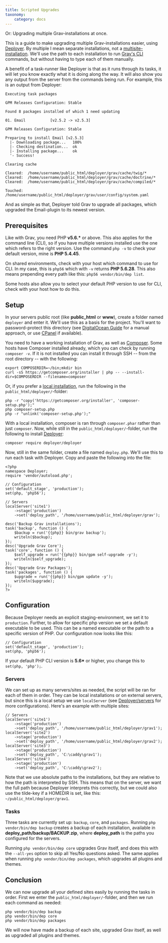 ```yaml
---
title: Scripted Upgrades
taxonomy:
    category: docs
---
```


Or: Upgrading multiple Grav-installations at once.

This is a guide to make upgrading multiple Grav-installations easier, using [Deployer](https://deployer.org/). By multiple I mean separate installations, not a [multisite-installation](/advanced/multisite-setup). We'll use the path to each installation to run [Grav's CLI](/cli-console/grav-cli) commands, but without having to type each of them manually.

A benefit of a task-runner like Deployer is that as it runs through its tasks, it will let you know exactly what it is doing along the way. It will also show you any output from the server from the commands being run. For example, this is an output from Deployer:

```
Executing task packages

GPM Releases Configuration: Stable

Found 8 packages installed of which 1 need updating

01. Email           [v2.5.2 -> v2.5.3]

GPM Releases Configuration: Stable

Preparing to install Email [v2.5.3]
  |- Downloading package...   100%
  |- Checking destination...  ok
  |- Installing package...    ok
  '- Success!

Clearing cache

Cleared:  /home/username/public_html/deployer/grav/cache/twig/*
Cleared:  /home/username/public_html/deployer/grav/cache/doctrine/*
Cleared:  /home/username/public_html/deployer/grav/cache/compiled/*

Touched: /home/username/public_html/deployer/grav/user/config/system.yaml
```

And as simple as that, Deployer told Grav to upgrade all packages, which upgraded the Email-plugin to its newest version.

## Prerequisites

Like with Grav, you need PHP **v5.6.\*** or above. This also applies for the command line (CLI), so if you have multiple versions installed use the one which refers to the right version. Use the command `php -v` to check your default version, mine is **PHP 5.4.45**.

On shared environments, check with your host which command to use for CLI. In my case, this is `php56` which with `-v` returns **PHP 5.6.28**. This also means prepending every path like this: `php56 vendor/bin/dep list`.

Some hosts also allow you to select your default PHP version to use for CLI, check with your host how to do this.

## Setup

In your servers public root (like **public_html** or **www**), create a folder named `deployer` and enter it. We'll use this as a basis for the project. You'll want to password-protect this directory (see [DigitalOcean Guide](https://www.digitalocean.com/community/tutorials/how-to-set-up-password-authentication-with-apache-on-ubuntu-14-04) for a manual approach, or use [CPanel](https://www.siteground.com/tutorials/cpanel/pass_protected_directories.htm) if available).

You need to have a working installation of Grav, as well as [Composer](https://getcomposer.org/). Some hosts have Composer installed already, which you can check by running `composer -v`. If it is not installed you can install it through SSH -- from the root directory -- with the following:

```
export COMPOSERDIR=~/bin;mkdir bin
curl -sS https://getcomposer.org/installer | php -- --install-dir=$COMPOSERDIR --filename=composer
```

Or, if you prefer a [local installation](https://getcomposer.org/download/), run the following in the `public_html/deployer/`-folder:

```
php -r "copy('https://getcomposer.org/installer', 'composer-setup.php');"
php composer-setup.php
php -r "unlink('composer-setup.php');"
```

With a local installation, composer is ran through `composer.phar` rather than just `composer`. Now, while still in the `public_html/deployer/`-folder, run the following to install [Deployer](https://deployer.org/docs/installation):

```
composer require deployer/deployer
```

Now, still in the same folder, create a file named `deploy.php`. We'll use this to run each task with Deployer. Copy and paste the following into the file:

```
<?php
namespace Deployer;
require 'vendor/autoload.php';

// Configuration
set('default_stage', 'production');
set(php, 'php56');

// Servers
localServer('site1')
	->stage('production')
	->set('deploy_path', '/home/username/public_html/deployer/grav');

desc('Backup Grav installations');
task('backup', function () {
	$backup = run('{{php}} bin/grav backup');
	writeln($backup);
});
desc('Upgrade Grav Core');
task('core', function () {
	$self_upgrade = run('{{php}} bin/gpm self-upgrade -y');
	writeln($self_upgrade);
});
desc('Upgrade Grav Packages');
task('packages', function () {
	$upgrade = run('{{php}} bin/gpm update -y');
	writeln($upgrade);
});
?>
```

## Configuration

Because Deployer needs an explicit staging-environment, we set it to `production`. Further, to allow for specific php version we set a default executable to be used. This can be a named executable or the path to a specific version of PHP. Our configuration now looks like this:

```
// Configuration
set('default_stage', 'production');
set(php, 'php56');
```

If your default PHP CLI version is **5.6\*** or higher, you change this to `set(php, 'php');`.

### Servers

We can set up as many servers/sites as needed, the script will be ran for each of them in order. They can be local installations or on external servers, but since this is a local setup we use `localServer` (see [Deployer/servers](https://deployer.org/docs/servers) for more configurations). Here's an example with multiple sites:

```
// Servers
localServer('site1')
	->stage('production')
	->set('deploy_path', '/home/username/public_html/deployer/grav1');
localServer('site2')
	->stage('production')
	->set('deploy_path', '/home/username/public_html/deployer/grav2');
localServer('site3')
	->stage('production')
	->set('deploy_path', 'C:\caddy\grav1');
localServer('site4')
	->stage('production')
	->set('deploy_path', 'C:\caddy\grav2');
```

Note that we use absolute paths to the installations, but they are relative to how the path is interpreted by SSH. This means that on the server, we want the full path because Deployer interprets this correctly, but we could also use the tilde-key if a HOMEDIR is set, like this: `~/public_html/deployer/grav1`.

### Tasks

Three tasks are currently set up: `backup`, `core`, and `packages`. Running `php vendor/bin/dep backup` creates a backup of each installation, available in **deploy_path/backup/BACKUP.zip**, where **deploy_path** is the paths you configured for the servers.

Running `php vendor/bin/dep core` upgrades Grav itself, and does this with the `--all-yes` option to skip all Yes/No questions asked. The same applies when running `php vendor/bin/dep packages`, which upgrades all plugins and themes.

## Conclusion

We can now upgrade all your defined sites easily by running the tasks in order. First we enter the `public_html/deployer/`-folder, and then we run each command as needed:

```
php vendor/bin/dep backup
php vendor/bin/dep core
php vendor/bin/dep packages
```

We will now have made a backup of each site, upgraded Grav itself, as well as upgraded all plugins and themes.